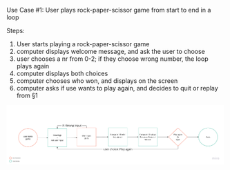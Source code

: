 Use Case #1:
User plays rock-paper-scissor game from start to end in a loop

Steps:

1. User starts playing a rock-paper-scissor game
2. computer displays welcome message, and ask the user to choose
3. user chooses a nr from 0-2; if they choose wrong number, the loop plays again
4. computer displays both choices
5. computer chooses who won, and displays on the screen
6. computer asks if use wants to play again, and decides to quit or replay from §1

![RPS Game Flow](image.png)
